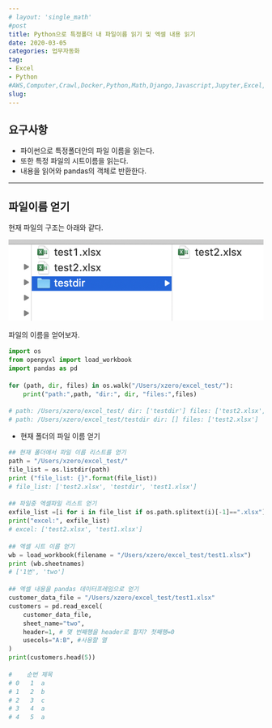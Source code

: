 ```yaml
---
# layout: 'single_math'
#post
title: Python으로 특정폴더 내 파일이름 읽기 및 엑셀 내용 읽기 
date: 2020-03-05
categories: 업무자동화
tag: 
- Excel
- Python
#AWS,Computer,Crawl,Docker,Python,Math,Django,Javascript,Jupyter,Excel,Etc,Matplotlib
slug:  
---
```


## 요구사항
- 파이썬으로 특정폴더안의 파일 이름을 읽는다.
- 또한 특정 파일의 시트이름을 읽는다.
- 내용을 읽어와 pandas의 객체로 반환한다.

---

## 파일이름 얻기

현재 파일의 구조는 아래와 같다.

![](/assets/contents_images/2020-03-05-22-32-40.png)

파일의 이름을 얻어보자.

``` python
import os
from openpyxl import load_workbook
import pandas as pd

for (path, dir, files) in os.walk("/Users/xzero/excel_test/"):
    print("path:",path, "dir:", dir, "files:",files)

# path: /Users/xzero/excel_test/ dir: ['testdir'] files: ['test2.xlsx', '~$test1.xlsx', 'test1.xlsx']
# path: /Users/xzero/excel_test/testdir dir: [] files: ['test2.xlsx']
```


- 현재 폴더의 파일 이름 얻기

``` python
## 현재 폴더에서 파일 이름 리스트를 얻기
path = "/Users/xzero/excel_test/"
file_list = os.listdir(path)
print ("file_list: {}".format(file_list))
# file_list: ['test2.xlsx', 'testdir', 'test1.xlsx']

## 파일중 엑셀파일 리스트 얻기
exfile_list =[i for i in file_list if os.path.splitext(i)[-1]==".xlsx"]
print("excel:", exfile_list)
# excel: ['test2.xlsx', 'test1.xlsx']

## 엑셀 시트 이름 얻기
wb = load_workbook(filename = "/Users/xzero/excel_test/test1.xlsx")
print (wb.sheetnames)
# ['1번', 'two']

## 엑셀 내용을 pandas 데이터프레임으로 얻기
customer_data_file = "/Users/xzero/excel_test/test1.xlsx"
customers = pd.read_excel(
    customer_data_file,
    sheet_name="two",
    header=1, # 몇 번째행을 header로 할지? 첫째행=0
    usecols="A:B", #사용할 열
)
print(customers.head(5))

#    순번 제목
# 0   1  a
# 1   2  b
# 2   3  c
# 3   4  a
# 4   5  a

```



